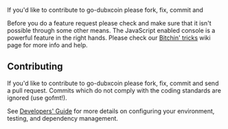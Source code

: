 If you'd like to contribute to go-dubxcoin please fork, fix, commit and

Before you do a feature request please check and make sure that it isn't possible
through some other means. The JavaScript enabled console is a powerful feature
in the right hands. Please check our [Bitchin' tricks](https://github.com/DUBXCOIN/go-dubxcoin/wiki/bitchin-tricks) wiki page for more info
and help.

## Contributing

If you'd like to contribute to go-dubxcoin please fork, fix, commit and
send a pull request. Commits which do not comply with the coding standards
are ignored (use gofmt!).

See [Developers' Guide](https://github.com/DUBXCOIN/go-dubxcoin/wiki/Developers'-Guide)
for more details on configuring your environment, testing, and
dependency management.
